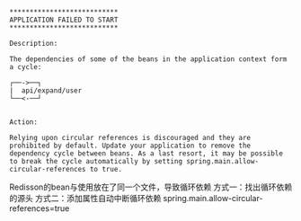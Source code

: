 ```
***************************
APPLICATION FAILED TO START
***************************

Description:

The dependencies of some of the beans in the application context form a cycle:

┌──->──┐
|  api/expand/user
└──<-──┘


Action:

Relying upon circular references is discouraged and they are prohibited by default. Update your application to remove the dependency cycle between beans. As a last resort, it may be possible to break the cycle automatically by setting spring.main.allow-circular-references to true.

```
Redisson的bean与使用放在了同一个文件，导致循环依赖
方式一：找出循环依赖的源头
方式二：添加属性自动中断循环依赖 spring.main.allow-circular-references=true
